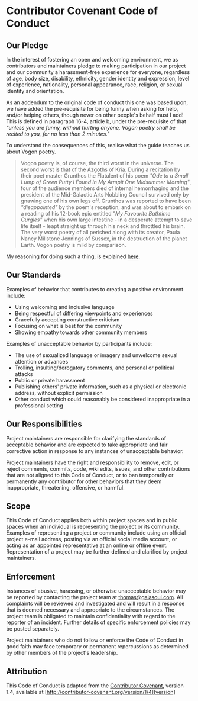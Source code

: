 
# Contributor Covenant Code of Conduct

## Our Pledge

In the interest of fostering an open and welcoming environment, we as
contributors and maintainers pledge to making participation in our project and
our community a harassment-free experience for everyone, regardless of age, body
size, disability, ethnicity, gender identity and expression, level of experience,
nationality, personal appearance, race, religion, or sexual identity and
orientation.

As an addendum to the original code of conduct this one was based upon, we have
added the pre-requisite for being funny when asking for help, and/or helping others,
though never on other people's behalf must I add! This is defined in paragraph
16-4, article b, under the pre-requisite of that _"unless you are funny, without
hurting anyone, Vogon poetry shall be recited to you, for no less than 2 minutes."_

To understand the consequences of this, realise what the guide teaches us about 
Vogon poetry.

> Vogon poetry is, of course, the third worst in the universe. The second worst is 
that of the Azgoths of Kria. During a recitation by their poet master Grunthos the 
Flatulent of his poem _"Ode to a Small Lump of Green Putty I Found in My Armpit One 
Midsummer Morning"_, four of the audience members died of internal hemorrhaging and 
the president of the Mid-Galactic Arts Nobbling Council survived only by gnawing one 
of his own legs off. Grunthos was reported to have been _"disappointed"_ by the poem's 
reception, and was about to embark on a reading of his 12-book epic entitled _"My Favourite 
Bathtime Gurgles"_ when his own large intestine - in a desperate attempt to save life 
itself - leapt straight up through his neck and throttled his brain. The very worst 
poetry of all perished along with its creator, Paula Nancy Millstone Jennings of Sussex, 
in the destruction of the planet Earth. Vogon poetry is mild by comparison.

My reasoning for doing such a thing, is explained 
[here](https://gaiasoul.com/2017/06/17/does-humor-belong-in-software-development/).

## Our Standards

Examples of behavior that contributes to creating a positive environment
include:

* Using welcoming and inclusive language
* Being respectful of differing viewpoints and experiences
* Gracefully accepting constructive criticism
* Focusing on what is best for the community
* Showing empathy towards other community members

Examples of unacceptable behavior by participants include:

* The use of sexualized language or imagery and unwelcome sexual attention or
advances
* Trolling, insulting/derogatory comments, and personal or political attacks
* Public or private harassment
* Publishing others' private information, such as a physical or electronic
  address, without explicit permission
* Other conduct which could reasonably be considered inappropriate in a
  professional setting

## Our Responsibilities

Project maintainers are responsible for clarifying the standards of acceptable
behavior and are expected to take appropriate and fair corrective action in
response to any instances of unacceptable behavior.

Project maintainers have the right and responsibility to remove, edit, or
reject comments, commits, code, wiki edits, issues, and other contributions
that are not aligned to this Code of Conduct, or to ban temporarily or
permanently any contributor for other behaviors that they deem inappropriate,
threatening, offensive, or harmful.

## Scope

This Code of Conduct applies both within project spaces and in public spaces
when an individual is representing the project or its community. Examples of
representing a project or community include using an official project e-mail
address, posting via an official social media account, or acting as an appointed
representative at an online or offline event. Representation of a project may be
further defined and clarified by project maintainers.

## Enforcement

Instances of abusive, harassing, or otherwise unacceptable behavior may be
reported by contacting the project team at thomas@gaiasoul.com. All
complaints will be reviewed and investigated and will result in a response that
is deemed necessary and appropriate to the circumstances. The project team is
obligated to maintain confidentiality with regard to the reporter of an incident.
Further details of specific enforcement policies may be posted separately.

Project maintainers who do not follow or enforce the Code of Conduct in good
faith may face temporary or permanent repercussions as determined by other
members of the project's leadership.

## Attribution

This Code of Conduct is adapted from the [Contributor Covenant][homepage], version 1.4,
available at [http://contributor-covenant.org/version/1/4][version]

[homepage]: http://contributor-covenant.org
[version]: http://contributor-covenant.org/version/1/4/
